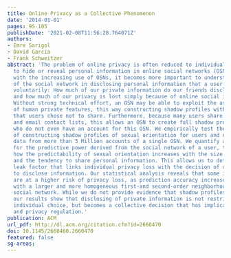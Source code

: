 ```yaml
---
title: Online Privacy as a Collective Phenomenon
date: '2014-01-01'
pages: 95-105
publishDate: '2021-02-08T11:56:28.764071Z'
authors:
- Emre Sarigol
- David Garcia
- Frank Schweitzer
abstract: 'The problem of online privacy is often reduced to individual decisions
  to hide or reveal personal information in online social networks (OSNs). However,
  with the increasing use of OSNs, it becomes more important to understand the role
  of the social network in disclosing personal information that a user has not revealed
  voluntarily: How much of our private information do our friends disclose about us,
  and how much of our privacy is lost simply because of online social interaction?
  Without strong technical effort, an OSN may be able to exploit the assortativity
  of human private features, this way constructing shadow profiles with information
  that users chose not to share. Furthermore, because many users share their phone
  and email contact lists, this allows an OSN to create full shadow profiles for people
  who do not even have an account for this OSN. We empirically test the feasibility
  of constructing shadow profiles of sexual orientation for users and non-users, using
  data from more than 3 Million accounts of a single OSN. We quantify a lower bound
  for the predictive power derived from the social network of a user, to demonstrate
  how the predictability of sexual orientation increases with the size of this network
  and the tendency to share personal information. This allows us to define a privacy
  leak factor that links individual privacy loss with the decision of other individuals
  to disclose information. Our statistical analysis reveals that some individuals
  are at a higher risk of privacy loss, as prediction accuracy increases for users
  with a larger and more homogeneous first-and second-order neighborhood of their
  social network. While we do not provide evidence that shadow profiles exist at all,
  our results show that disclosing of private information is not restricted to an
  individual choice, but becomes a collective decision that has implications for policy
  and privacy regulation.'
publication: ACM
url_pdf: http://dl.acm.org/citation.cfm?id=2660470
doi: 10.1145/2660460.2660470
featured: false
sg-areas:
---
```

